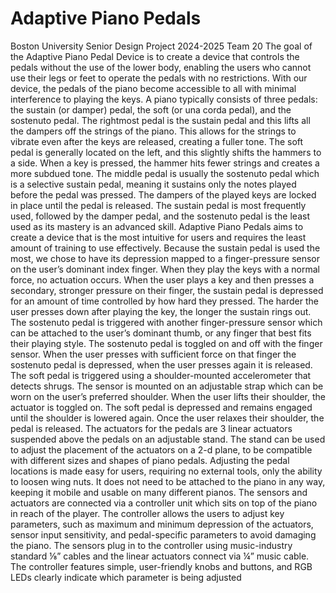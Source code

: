 # Adaptive Piano Pedals
Boston University Senior Design Project 2024-2025 Team 20
The goal of the Adaptive Piano Pedal Device is to create a device that controls the pedals without the use of the lower body, enabling the users who cannot use their legs or feet to operate the pedals with no restrictions. With our device, the pedals of the piano become accessible to all with minimal interference to playing the keys. 
A piano typically consists of three pedals: the sustain (or damper) pedal, the soft (or una corda pedal), and the sostenuto pedal. The rightmost pedal is the sustain pedal and this lifts all the dampers off the strings of the piano. This allows for the strings to vibrate even after the keys are released, creating a fuller tone. The soft pedal is generally located on the left, and this slightly shifts the hammers to a side. When a key is pressed, the hammer hits fewer strings and creates a more subdued tone. The middle pedal is usually the sostenuto pedal which is a selective sustain pedal, meaning it sustains only the notes played before the pedal was pressed. The dampers of the played keys are locked in place until the pedal is released. The sustain pedal is most frequently used, followed by the damper pedal, and the sostenuto pedal is the least used as its mastery is an advanced skill. 
	Adaptive Piano Pedals aims to create a device that is the most intuitive for users and requires the least amount of training to use effectively. Because the sustain pedal is used the most, we chose to have its depression mapped to a finger-pressure sensor on the user’s dominant index finger. When they play the keys with a normal force, no actuation occurs. When the user plays a key and then presses a secondary, stronger pressure on their finger, the sustain pedal is depressed for an amount of time controlled by how hard they pressed. The harder the user presses down after playing the key, the longer the sustain rings out. 
The sostenuto pedal is triggered with another finger-pressure sensor which can be attached to the user’s dominant thumb, or any finger that best fits their playing style. The sostenuto pedal is toggled on and off with the finger sensor. When the user presses with sufficient force on that finger the sostenuto pedal is depressed, when the user presses again it is released.  
The soft pedal is triggered using a shoulder-mounted accelerometer that detects shrugs. The sensor is mounted on an adjustable strap which can be worn on the user’s preferred shoulder. When the user lifts their shoulder, the actuator is toggled on. The soft pedal is depressed and remains engaged until the shoulder is lowered again. Once the user relaxes their shoulder, the pedal is released.
	The actuators for the pedals are 3 linear actuators suspended above the pedals on an adjustable stand. The stand can be used to adjust the placement of the actuators on a 2-d plane, to be compatible with different sizes and shapes of piano pedals. Adjusting the pedal locations is made easy for users, requiring no external tools, only the ability to loosen wing nuts. It does not need to be attached to the piano in any way, keeping it mobile and usable on many different pianos. 
	The sensors and actuators are connected via a controller unit which sits on top of the piano in reach of the player. The controller allows the users to adjust key parameters, such as maximum and minimum depression of the actuators, sensor input sensitivity, and pedal-specific parameters to avoid damaging the piano. The sensors plug in to the controller using music-industry standard ⅛” cables and the linear actuators connect via ¼” music cable. The controller features simple, user-friendly knobs and buttons, and RGB LEDs clearly indicate which parameter is being adjusted
